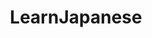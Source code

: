 ---
title: LearnJapanese
crosslinks:
- translator
- NHKEasyNews
- Anki
- linguistics
- visualnovels
- japan
- JapanTravel
- japancirclejerk
- newsokur
- IAmA
- xkcd
- languagelearning
- duolingo
- genki
- FUJITVLive
- JapaneseInTheWild
- LearnKanji
- anki
- translatorBOT
- JTV
---